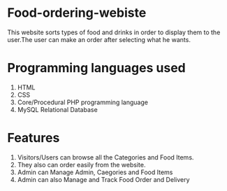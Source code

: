 # Food-ordering-webiste
This website sorts types of food and drinks in order to display them to the user.The user can make an order after selecting what he wants.
# Programming languages used
1. HTML
2. CSS
3. Core/Procedural PHP programming language
4. MySQL Relational Database
 
#  Features
1. Visitors/Users can browse all the Categories and Food Items. 
2. They also can order easily from the website.
3. Admin can Manage Admin, Caegories and Food Items
4. Admin can also Manage and Track Food Order and Delivery
